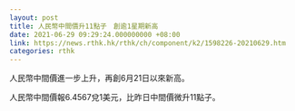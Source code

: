 ```yaml
---
layout: post
title: 人民幣中間價升11點子　創逾1星期新高
date: 2021-06-29 09:29:24.000000000 +08:00
link: https://news.rthk.hk/rthk/ch/component/k2/1598226-20210629.htm
categories: rthk
---
```


人民幣中間價進一步上升，再創6月21日以來新高。

人民幣中間價報6.4567兌1美元，比昨日中間價微升11點子。
